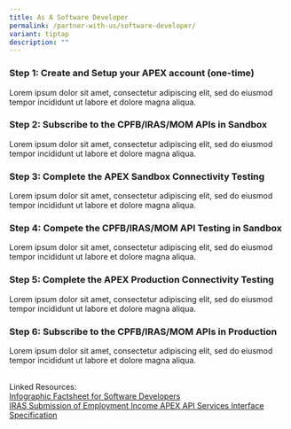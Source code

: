 ```yaml
---
title: As A Software Developer
permalink: /partner-with-us/software-developer/
variant: tiptap
description: ""
---
```

<h3>Step 1: Create and Setup your APEX account (one-time)</h3>
<p>Lorem ipsum dolor sit amet, consectetur adipiscing elit, sed do eiusmod
tempor incididunt ut labore et dolore magna aliqua.</p>
<h3>Step 2: Subscribe to the CPFB/IRAS/MOM APIs in Sandbox</h3>
<p>Lorem ipsum dolor sit amet, consectetur adipiscing elit, sed do eiusmod
tempor incididunt ut labore et dolore magna aliqua.</p>
<h3>Step 3: Complete the APEX Sandbox Connectivity Testing</h3>
<p>Lorem ipsum dolor sit amet, consectetur adipiscing elit, sed do eiusmod
tempor incididunt ut labore et dolore magna aliqua.</p>
<h3>Step 4: Compete the CPFB/IRAS/MOM API Testing in Sandbox</h3>
<p>Lorem ipsum dolor sit amet, consectetur adipiscing elit, sed do eiusmod
tempor incididunt ut labore et dolore magna aliqua.</p>
<h3>Step 5: Complete the APEX Production Connectivity Testing</h3>
<p>Lorem ipsum dolor sit amet, consectetur adipiscing elit, sed do eiusmod
tempor incididunt ut labore et dolore magna aliqua.</p>
<h3>Step 6: Subscribe to the CPFB/IRAS/MOM APIs in Production</h3>
<p>Lorem ipsum dolor sit amet, consectetur adipiscing elit, sed do eiusmod
tempor incididunt ut labore et dolore magna aliqua.</p>
<p>
<br>Linked Resources:
<br><a href="/files/Infographic_Factsheet_For_SWDs_draft.pdf" rel="noopener noreferrer nofollow" target="_blank">Infographic Factsheet for Software Developers</a> 
<br><a href="/files/IRAS_Submission_of_Employment_Income__APEX__API_Services_Interface_Specification_V1.pdf" rel="noopener noreferrer nofollow" target="_blank">IRAS Submission of Employment Income APEX API Services Interface Specification</a>
</p>